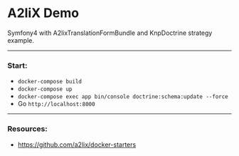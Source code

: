 # A2liX Demo

Symfony4 with A2lixTranslationFormBundle and KnpDoctrine strategy example.

---

### Start:

- ```docker-compose build```
- ```docker-compose up```
- ```docker-compose exec app bin/console doctrine:schema:update --force```
- Go ```http://localhost:8000```

---

### Resources:

-  https://github.com/a2lix/docker-starters
